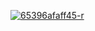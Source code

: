 <a href="https://ibb.co/nzGhSXS"><img src="https://i.ibb.co/NZvwz0z/65396afaff45-r.jpg" alt="65396afaff45-r" border="0"></a>


